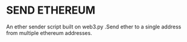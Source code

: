 # SEND ETHEREUM
An ether sender script built on web3.py .Send ether to a single address from multiple ethereum addresses.
